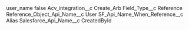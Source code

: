 <?xml version="1.0" encoding="UTF-8"?>
<CustomMetadata xmlns="http://soap.sforce.com/2006/04/metadata" xmlns:xsi="http://www.w3.org/2001/XMLSchema-instance" xmlns:xsd="http://www.w3.org/2001/XMLSchema">
    <label>user_name</label>
    <protected>false</protected>
    <values>
        <field>Acv_integration__c</field>
        <value xsi:type="xsd:string">Create_Arb</value>
    </values>
    <values>
        <field>Field_Type__c</field>
        <value xsi:type="xsd:string">Reference</value>
    </values>
    <values>
        <field>Reference_Object_Api_Name__c</field>
        <value xsi:type="xsd:string">User</value>
    </values>
    <values>
        <field>SF_Api_Name_When_Reference__c</field>
        <value xsi:type="xsd:string">Alias</value>
    </values>
    <values>
        <field>Salesforce_Api_Name__c</field>
        <value xsi:type="xsd:string">CreatedById</value>
    </values>
</CustomMetadata>
